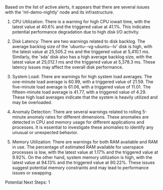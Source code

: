 Based on the list of active alerts, it appears that there are several issues with the 'ml-demo-nightly' node and its infrastructure. 

1. CPU Utilization: There is a warning for high CPU iowait time, with the latest value at 40.6% and the triggered value at 41.1%. This indicates potential performance degradation due to high disk I/O activity.

2. Disk Latency: There are two warnings related to disk backlog. The average backlog size of the 'ubuntu--vg-ubuntu--lv' disk is high, with the latest value at 25,505.2 ms and the triggered value at 5,410.1 ms. Similarly, the 'sda' disk also has a high average backlog size, with the latest value at 25,012.1 ms and the triggered value at 5,378.3 ms. These latency issues may affect the overall disk performance.

3. System Load: There are warnings for high system load averages. The one-minute load average is 60.99, with a triggered value of 21.59. The five-minute load average is 61.06, with a triggered value of 11.01. The fifteen-minute load average is 41.77, with a triggered value of 4.29. These high load averages indicate that the system is heavily utilized and may be overloaded.

4. Anomaly Detection: There are several warnings related to rolling 5-minute anomaly rates for different dimensions. These anomalies are detected in CPU and memory usage for different applications and processes. It is essential to investigate these anomalies to identify any unusual or unexpected behavior.

5. Memory Utilization: There are warnings for both RAM available and RAM in use. The percentage of estimated RAM available for userspace processes is low, with the latest value at 1.17% and the triggered value at 9.92%. On the other hand, system memory utilization is high, with the latest value at 94.13% and the triggered value at 90.22%. These issues suggest potential memory constraints and may lead to performance issues or swapping.

Potential Next Steps:
1